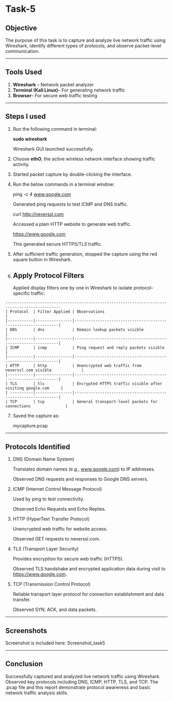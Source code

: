 # Task-5

## Objective
The purpose of this task is to capture and analyze live network traffic using Wireshark, identify different types of protocols, and observe packet-level communication.

---

## Tools Used

1. **Wireshark** – Network packet analyzer
2. **Terminal (Kali Linux)**– For generating network traffic
3. **Browser**– For secure web traffic testing

---

## Steps I used

1. Run the following command in terminal:
   
   **sudo wireshark**
  
   Wireshark GUI launched successfully.
2. Choose **ethO**, the active wireless network interface showing traffic activity.

3. Started packet capture by double-clicking the interface.
4. Run  the below commands in a terminal window:

   ping -c 4 www.google.com
   
   Generated ping requests to test ICMP and DNS traffic.

   curl http://neverssl.com

   Accessed a plain HTTP website to generate web traffic.

   https://www.google.com

   This generated secure HTTPS/TLS traffic.
5. After sufficient traffic generation, stopped the capture using the red square button in Wireshark.
6. ## Apply Protocol Filters

    Applied display filters one by one in Wireshark to isolate protocol-specific traffic:

```
----------------------------------------------------------------------------------------------
| Protocol  | Filter Applied | Observations                                                  |
|-----------|----------------|---------------------------------------------------------------|
| DNS       | dns            | Domain lookup packets visible                                 |
|-----------|----------------|---------------------------------------------------------------|
| ICMP      | icmp           | Ping request and reply packets visible                        |
|-----------|----------------|---------------------------------------------------------------|
| HTTP      | http           | Unencrypted web traffic from neverssl.com visible             |
|-----------|----------------|---------------------------------------------------------------|
| TLS       | tls            | Encrypted HTTPS traffic visible after visiting google.com     |
| ----------|----------------|---------------------------------------------------------------|
| TCP       | tcp            | General transport-level packets for connections               |

```


7. Saved the capture as:
   
   mycapture.pcap

---

## Protocols Identified

1. DNS (Domain Name System)

   Translates domain names (e.g., www.google.com) to IP addresses.

   Observed DNS requests and responses to Google DNS servers.

2. ICMP (Internet Control Message Protocol)

   Used by ping to test connectivity.

   Observed Echo Requests and Echo Replies.

3. HTTP (HyperText Transfer Protocol)

   Unencrypted web traffic for website access.

   Observed GET requests to neverssl.com.

4. TLS (Transport Layer Security)

   Provides encryption for secure web traffic (HTTPS).

   Observed TLS handshake and encrypted application data during visit to https://www.google.com.

5. TCP (Transmission Control Protocol)

   Reliable transport layer protocol for connection establishment and data transfer.

   Observed SYN, ACK, and data packets.

---

## Screenshots

Screenshot is included here: Screenshot_task5

---

## Conclusion
Successfully captured and analyzed live network traffic using Wireshark.
Observed key protocols including DNS, ICMP, HTTP, TLS, and TCP.
The .pcap file and this report demonstrate protocol awareness and basic network traffic analysis skills.



